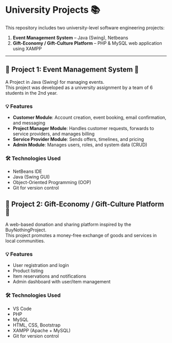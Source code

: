 # University Projects 📚

This repository includes two university-level software engineering projects:

1. **Event Management System** – Java (Swing), Netbeans
2. **Gift-Economy / Gift-Culture Platform** – PHP & MySQL web application using XAMPP

---

## 🧩 Project 1: Event Management System 🎉

A Project in Java (Swing) for managing events.  
This project was developed as a university assignment by a team of 6 students in the 2nd year.

### 💡 Features

- **Customer Module**: Account creation, event booking, email confirmation, and messaging  
- **Project Manager Module**: Handles customer requests, forwards to service providers, and manages billing  
- **Service Provider Module**: Sends offers, timelines, and pricing  
- **Admin Module**: Manages users, roles, and system data (CRUD)

### 🛠️ Technologies Used

- NetBeans IDE
- Java (Swing GUI)
- Object-Oriented Programming (OOP)
- Git for version control

## 🧩 Project 2: Gift-Economy / Gift-Culture Platform 🎁

A web-based donation and sharing platform inspired by the BuyNothingProject.  
This project promotes a money-free exchange of goods and services in local communities.

### 💡 Features

- User registration and login  
- Product listing   
- Item reservations and notifications  
- Admin dashboard with user/item management

### 🛠️ Technologies Used

- VS Code
- PHP  
- MySQL  
- HTML, CSS, Bootstrap  
- XAMPP (Apache + MySQL)  
- Git for version control
